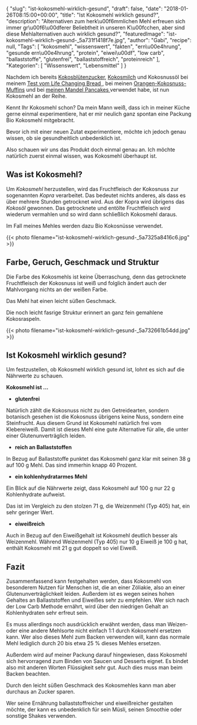 {
    "slug": "ist-kokosmehl-wirklich-gesund",
    "draft": false,
    "date": "2018-01-26T08:15:00+00:00",
    "title": "Ist Kokosmehl wirklich gesund?",
    "description": "Alternativen zum herk\u00f6mmlichen Mehl erfreuen sich immer gr\u00f6\u00dferer Beliebtheit in unseren K\u00fcchen, aber sind diese Mehlalternativen auch wirklich gesund?",
    "featuredImage": "ist-kokosmehl-wirklich-gesund-_5a731f1418f7e.jpg",
    "author": "Gabi",
    "recipe": null,
    "Tags": [
        "kokosmehl",
        "wissenswert",
        "fakten",
        "ern\u00e4hrung",
        "gesunde ern\u00e4hrung",
        "protein",
        "eiwei\u00df",
        "low carb",
        "ballaststoffe",
        "glutenfrei",
        "ballaststoffreich",
        "proteinreich"
    ],
    "Kategorien": [
        "Wissenswert",
        "Lebensmittel"
    ]
}

Nachdem ich bereits  [Kokosblütenzucker](https://kochfokus.de/artikel/bananenbrot-im-mueslischaelchen-ein-schaelchen-voll-glueck/ "Kokosblütenzucker"), [Kokosmilch](https://kochfokus.de/artikel/goldener-herbst-porridge/ "Kokosmilch") und Kokosnussöl bei meinem [Test vom Life Changing Bread ](https://kochfokus.de/artikel/the-life-changing-bread-im-test/ "Test vom Life Changing Bread "), bei meinen [Orangen-Kokosnuss- Muffins](https://kochfokus.de/artikel/orangen-kokosnuss-muffins/ "Orangen-Kokosnuss- Muffins") und bei [meinen Mandel Pancakes ](https://kochfokus.de/artikel/mandel-pancakes/ "meinen Mandel Pancakes ") verwendet habe, ist nun Kokosmehl an der Reihe.

Kennt Ihr Kokosmehl schon? Da mein Mann weiß, dass ich in meiner Küche gerne einmal experimentiere, hat er mir neulich ganz spontan eine Packung Bio Kokosmehl mitgebracht.

Bevor ich mit einer neuen Zutat experimentiere, möchte ich jedoch genau wissen, ob sie gesundheitlich unbedenklich ist.

Also schauen wir uns das Produkt doch einmal genau an. Ich möchte natürlich zuerst einmal wissen, was Kokosmehl überhaupt ist.

## Was ist Kokosmehl?

Um *Kokosmehl* herzustellen, wird das Fruchtfleisch der Kokosnuss zur sogenannten *Kopra* verarbeitet. Das bedeutet nichts anderes, als dass es über mehrere Stunden getrocknet wird. Aus der Kopra wird übrigens das *Kokosöl* gewonnen. Das getrocknete und entölte Fruchtfleisch wird wiederum vermahlen und so wird dann schließlich Kokosmehl daraus.

Im Fall meines Mehles werden dazu Bio Kokosnüsse verwendet.

{{< photo filename="ist-kokosmehl-wirklich-gesund-_5a7325a8416c6.jpg" >}}

## Farbe, Geruch, Geschmack und Struktur

Die Farbe des Kokosmehls ist keine Überraschung, denn das getrocknete Fruchtfleisch der Kokosnuss ist weiß und folglich ändert auch der Mahlvorgang nichts an der weißen Farbe. 

Das Mehl hat einen leicht süßen Geschmack.

Die noch leicht fasrige Struktur erinnert an ganz fein gemahlene Kokosraspeln.

{{< photo filename="ist-kokosmehl-wirklich-gesund-_5a732661b54dd.jpg" >}}

## Ist Kokosmehl wirklich gesund?

Um festzustellen, ob Kokosmehl wirklich gesund ist, lohnt es sich auf die Nährwerte zu schauen.

**Kokosmehl ist ...**


- **glutenfrei**

Natürlich zählt die Kokosnuss nicht zu den Getreidearten, sondern botanisch gesehen ist die Kokosnuss übrigens keine Nuss, sondern eine Steinfrucht. Aus diesem Grund ist Kokosmehl natürlich frei vom Klebereiweiß. Damit ist dieses Mehl eine gute Alternative für alle, die unter einer Glutenunverträglich leiden.

- **reich an Ballaststoffen**

In Bezug auf Ballaststoffe punktet das Kokosmehl ganz klar mit seinen 38 g auf 100 g Mehl. Das sind immerhin knapp 40 Prozent.

- **ein kohlenhydratarmes Mehl**

Ein Blick auf die Nährwerte zeigt, dass Kokosmehl auf 100 g nur 22 g Kohlenhydrate aufweist.

Das ist im Vergleich zu den stolzen 71 g, die Weizenmehl (Typ 405) hat, ein sehr geringer Wert.

- **eiweißreich**

Auch in Bezug auf den Eiweißgehalt ist Kokosmehl deutlich besser als Weizenmehl. Während Weizenmehl (Typ 405) nur 10 g Eiweiß je 100 g hat, enthält Kokosmehl mit 21 g gut doppelt so viel Eiweiß.

## Fazit

Zusammenfassend kann festgehalten werden, dass Kokosmehl von besonderem Nutzen für Menschen ist, die an einer Zöliakie, also an einer  Glutenunverträglichkeit leiden. Außerdem ist es wegen seines hohen Gehaltes an Ballaststoffen und Eiweißes sehr zu empfehlen. Wer sich nach der Low Carb Methode ernährt, wird über den niedrigen Gehalt an Kohlenhydraten sehr erfreut sein.

Es muss allerdings noch ausdrücklich erwähnt werden, dass man Weizen- oder eine andere Mehlsorte nicht einfach 1:1 durch Kokosmehl ersetzen kann. Wer also dieses Mehl zum Backen verwenden will, kann das normale Mehl lediglich durch 20 bis etwa 25 % dieses Mehles ersetzen.

Außerdem wird auf meiner Packung  darauf hingewiesen, dass Kokosmehl sich hervorragend zum Binden von Saucen und Desserts eignet. Es bindet also mit anderen Worten Flüssigkeit sehr gut. Auch dies muss man beim Backen beachten.

Durch den leicht süßen Geschmack des Kokosmehles kann man aber durchaus an Zucker sparen.

Wer seine Ernährung ballaststoffreicher und eiweißreicher gestalten möchte, der kann es unbedenklich für sein Müsli, seinen Smoothie oder sonstige Shakes verwenden.